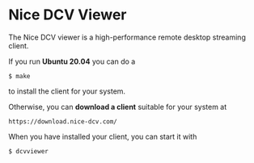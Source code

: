 # Nice DCV Viewer

The Nice DCV viewer is a high-performance remote desktop streaming client.

If you run **Ubuntu 20.04** you can do a

```
$ make
```

to install the client for your system.

Otherwise, you can **download a client** suitable for your system at

```
https://download.nice-dcv.com/
```

When you have installed your client, you can start it with

```
$ dcvviewer
```

